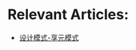 # Relevant Articles:
- [设计模式-享元模式](https://yuangaopeng.com/2019/09/04/%E8%AE%BE%E8%AE%A1%E6%A8%A1%E5%BC%8F-%E4%BA%AB%E5%85%83%E6%A8%A1%E5%BC%8F/)